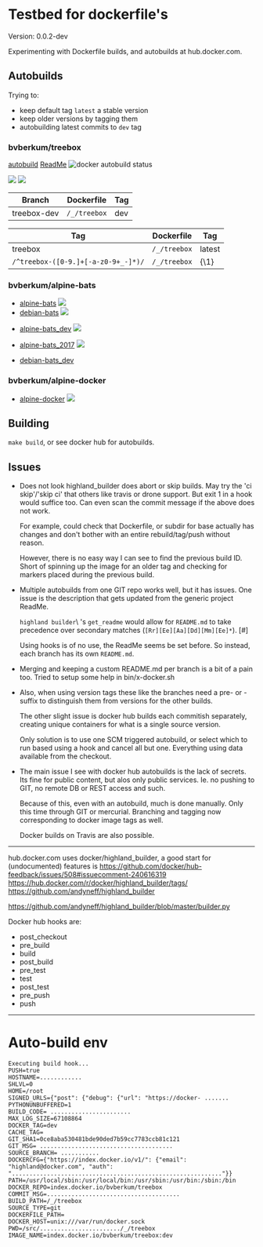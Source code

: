 # Testbed for dockerfile's

Version: 0.0.2-dev

Experimenting with Dockerfile builds, and autobuilds at hub.docker.com.

## Autobuilds
Trying to:

- keep default tag `latest` a stable version
- keep older versions by tagging them
- autobuilding latest commits to `dev` tag

### bvberkum/treebox
[autobuild](https://hub.docker.com/r/bvberkum/treebox/) [ReadMe](ReadMe-treebox.md)
![docker autobuild status](https://img.shields.io/docker/build/bvberkum/treebox.svg)

[![](https://images.microbadger.com/badges/image/bvberkum/treebox.svg)](https://microbadger.com/images/bvberkum/treebox "microbadger.com image metadata")
[![](https://images.microbadger.com/badges/version/bvberkum/treebox.svg)](https://microbadger.com/images/bvberkum/treebox "microbadger.com version metadata")

Branch           | Dockerfile                   | Tag
---------------- | -----------------------------| ----------------------------
treebox-dev      | ``/_/treebox``               | dev

Tag                                             | Dockerfile       | Tag     
----------------------------------------------- | -----------------| ---------
treebox                                         | ``/_/treebox``   | latest
``/^treebox-([0-9.]+[-a-z0-9+_-]*)/``           | ``/_/treebox``   | {\1}  

### bvberkum/alpine-bats
- [alpine-bats](https://hub.docker.com/r/bvberkum/alpine-bats/)
  [![](https://images.microbadger.com/badges/image/bvberkum/alpine-bats.svg)](https://microbadger.com/images/bvberkum/alpine-bats "microbadger.com")
- [debian-bats](https://hub.docker.com/r/bvberkum/debian-bats/)
  [![](https://images.microbadger.com/badges/image/bvberkum/debian-bats.svg)](https://microbadger.com/images/bvberkum/debian-bats "microbadger.com")

* [alpine-bats_dev](https://hub.docker.com/r/bvberkum/alpine-bats_dev/)
  [![](https://images.microbadger.com/badges/image/bvberkum/alpine-bats-dev.svg)](https://microbadger.com/images/bvberkum/alpine-bats-dev "microbadger.com")
* [alpine-bats_2017](https://hub.docker.com/r/bvberkum/alpine-bats_dev/)
  [![](https://images.microbadger.com/badges/image/bvberkum/alpine-bats-2017.svg)](https://microbadger.com/images/bvberkum/alpine-bats-2017 "microbadger.com")

* [debian-bats_dev](https://hub.docker.com/r/bvberkum/debian-bats_dev/)

### bvberkum/alpine-docker
- [alpine-docker](https://hub.docker.com/r/bvberkum/alpine-docker/)
  [![](https://images.microbadger.com/badges/image/bvberkum/alpine-docker.svg)](https://microbadger.com/images/bvberkum/alpine-docker "microbadger.com")


## Building
``make build``, or see docker hub for autobuilds.


## Issues
- Does not look highland_builder does abort or skip builds. 
  May try the 'ci skip'/'skip ci' that others like travis or drone support.
  But exit 1 in a hook would suffice too. Can even scan the commit message if
  the above does not work.

  For example, could check that Dockerfile, or subdir for base actually has
  changes and don't bother with an entire rebuild/tag/push without reason.
 
  However, there is no easy way I can see to find the previous build ID. 
  Short of spinning up the image for an older tag and checking for markers placed during the previous build.

- Multiple autobuilds from one GIT repo works well, but it has issues.
  One issue is the description that gets updated from the generic project ReadMe.

  `highland builder`\ 's ``get_readme`` would allow for ``README.md`` to take
  precedence over secondary matches (``[Rr][Ee][Aa][Dd][Mm][Ee]*``). [#]

  Using hooks is of no use, the ReadMe seems be set before. So instead,
  each branch has its own ``README.md``.

- Merging and keeping a custom README.md per branch is a bit of a pain too.
  Tried to setup some help in bin/x-docker.sh

- Also, when using version tags these like the branches need a pre- or -suffix
  to distinguish them from versions for the other builds.

  The other slight issue is docker hub builds each commitish separately,
  creating unique containers for what is a single source version.
 
  Only solution is to use one SCM triggered autobuild, or select which to run
  based using a hook and cancel all but one. Everything using data available
  from the checkout.

- The main issue I see with docker hub autobuilds is the lack of secrets.
  Its fine for public content, but alos only public services.
  Ie. no pushing to GIT, no remote DB or REST access and such.

  Because of this, even with an autobuild, much is done manually. Only this
  time through GIT or mercurial. Branching and tagging now corresponding to
  docker image tags as well.

  Docker builds on Travis are also possible.


---

hub.docker.com uses docker/highland_builder, a good start for (undocumented)
features is
<https://github.com/docker/hub-feedback/issues/508#issuecomment-240616319>
<https://hub.docker.com/r/docker/highland_builder/tags/>
<https://github.com/andyneff/highland_builder>

<https://github.com/andyneff/highland_builder/blob/master/builder.py>

Docker hub hooks are:

- post_checkout
- pre_build
- build
- post_build
- pre_test
- test
- post_test
- pre_push
- push


---

# Auto-build env

```
Executing build hook...
PUSH=true
HOSTNAME=............
SHLVL=0
HOME=/root
SIGNED_URLS={"post": {"debug": {"url": "https://docker- .......
PYTHONUNBUFFERED=1
BUILD_CODE= .......................
MAX_LOG_SIZE=67108864
DOCKER_TAG=dev
CACHE_TAG=
GIT_SHA1=0ce8aba530481bde90ded7b59cc7783ccb81c121
GIT_MSG= ......................................
SOURCE_BRANCH= ...........
DOCKERCFG={"https://index.docker.io/v1/": {"email": "highland@docker.com", "auth": "............................................................"}}
PATH=/usr/local/sbin:/usr/local/bin:/usr/sbin:/usr/bin:/sbin:/bin
DOCKER_REPO=index.docker.io/bvberkum/treebox
COMMIT_MSG=......................................
BUILD_PATH=/_/treebox
SOURCE_TYPE=git
DOCKERFILE_PATH=
DOCKER_HOST=unix:///var/run/docker.sock
PWD=/src/......................./_/treebox
IMAGE_NAME=index.docker.io/bvberkum/treebox:dev
```
